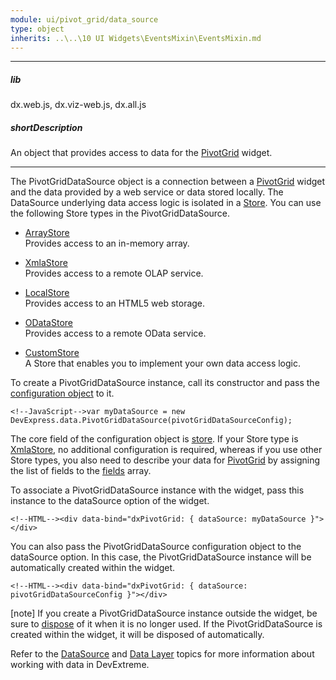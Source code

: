 ```yaml
---
module: ui/pivot_grid/data_source
type: object
inherits: ..\..\10 UI Widgets\EventsMixin\EventsMixin.md
---
```

---
##### lib
dx.web.js, dx.viz-web.js, dx.all.js

##### shortDescription
An object that provides access to data for the [PivotGrid](/api-reference/10%20UI%20Widgets/dxPivotGrid '/Documentation/ApiReference/UI_Widgets/dxPivotGrid/') widget.

---
The PivotGridDataSource object is a connection between a [PivotGrid](/api-reference/10%20UI%20Widgets/dxPivotGrid '/Documentation/ApiReference/UI_Widgets/dxPivotGrid/') widget and the data provided by a web service or data stored locally. The DataSource underlying data access logic is isolated in a [Store](/concepts/30%20Data%20Layer/5%20Data%20Layer/1%20Creating%20DataSource/3%20What%20Are%20Stores.md '/Documentation/Guide/Data_Layer/Data_Layer/#Creating_DataSource/What_Are_Stores'). You can use the following Store types in the PivotGridDataSource.

* [ArrayStore](/api-reference/30%20Data%20Layer/ArrayStore '/Documentation/ApiReference/Data_Layer/ArrayStore/')		
	Provides access to an in-memory array.

* [XmlaStore](/api-reference/30%20Data%20Layer/XmlaStore '/Documentation/ApiReference/Data_Layer/XmlaStore/')		
	Provides access to a remote OLAP service.

* [LocalStore](/api-reference/30%20Data%20Layer/LocalStore '/Documentation/ApiReference/Data_Layer/LocalStore/')		
	Provides access to an HTML5 web storage.

* [ODataStore](/api-reference/30%20Data%20Layer/ODataStore '/Documentation/ApiReference/Data_Layer/ODataStore/')		
	Provides access to a remote OData service.

* [CustomStore](/api-reference/30%20Data%20Layer/CustomStore '/Documentation/ApiReference/Data_Layer/CustomStore/')		
	A Store that enables you to implement your own data access logic.

To create a PivotGridDataSource instance, call its constructor and pass the [configuration object](/api-reference/30%20Data%20Layer/PivotGridDataSource/1%20Configuration '/Documentation/ApiReference/Data_Layer/PivotGridDataSource/Configuration/') to it.

    <!--JavaScript-->var myDataSource = new DevExpress.data.PivotGridDataSource(pivotGridDataSourceConfig);

The core field of the configuration object is [store](/api-reference/30%20Data%20Layer/PivotGridDataSource/1%20Configuration/store '/Documentation/ApiReference/Data_Layer/PivotGridDataSource/Configuration/store/'). If your Store type is [XmlaStore](/api-reference/30%20Data%20Layer/XmlaStore '/Documentation/ApiReference/Data_Layer/XmlaStore/'), no additional configuration is required, whereas if you use other Store types, you also need to describe your data for [PivotGrid](/api-reference/10%20UI%20Widgets/dxPivotGrid '/Documentation/ApiReference/UI_Widgets/dxPivotGrid/') by assigning the list of fields to the [fields](/api-reference/30%20Data%20Layer/PivotGridDataSource/1%20Configuration/fields '/Documentation/ApiReference/Data_Layer/PivotGridDataSource/Configuration/fields/') array.

To associate a PivotGridDataSource instance with the widget, pass this instance to the dataSource option of the widget.

    <!--HTML--><div data-bind="dxPivotGrid: { dataSource: myDataSource }"></div>

You can also pass the PivotGridDataSource configuration object to the dataSource option. In this case, the PivotGridDataSource instance will be automatically created within the widget.

    <!--HTML--><div data-bind="dxPivotGrid: { dataSource: pivotGridDataSourceConfig }"></div>

[note] If you create a PivotGridDataSource instance outside the widget, be sure to [dispose](/api-reference/30%20Data%20Layer/PivotGridDataSource/3%20Methods/dispose().md '/Documentation/ApiReference/Data_Layer/PivotGridDataSource/Methods/#dispose') of it when it is no longer used. If the PivotGridDataSource is created within the widget, it will be disposed of automatically.

Refer to the [DataSource](/api-reference/30%20Data%20Layer/DataSource '/Documentation/ApiReference/Data_Layer/DataSource/') and [Data Layer](/concepts/30%20Data%20Layer/5%20Data%20Layer '/Documentation/Guide/Data_Layer/Data_Layer/') topics for more information about working with data in DevExtreme.
